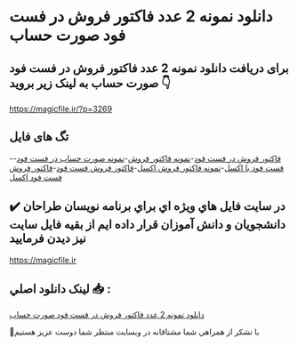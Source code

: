 # دانلود نمونه 2 عدد فاکتور فروش در فست فود صورت حساب

## برای دریافت دانلود نمونه 2 عدد فاکتور فروش در فست فود صورت حساب به لینک زیر بروید 👇

https://magicfile.ir/?p=3269

## تگ های فایل

-[فاکتور فروش در فست فود](https://magicfile.ir/product/%d9%81%d8%a7%da%a9%d8%aa%d9%88%d8%b1-%d9%81%d8%b1%d9%88%d8%b4-%d8%af%d8%b1-%d9%81%d8%b3%d8%aa-%d9%81%d9%88%d8%af-%d8%b5%d9%88%d8%b1%d8%aa-%d8%ad%d8%b3%d8%a7%d8%a8/)-[نمونه فاکتور فروش](https://magicfile.ir/product/%d9%81%d8%a7%da%a9%d8%aa%d9%88%d8%b1-%d9%81%d8%b1%d9%88%d8%b4-%d8%af%d8%b1-%d9%81%d8%b3%d8%aa-%d9%81%d9%88%d8%af-%d8%b5%d9%88%d8%b1%d8%aa-%d8%ad%d8%b3%d8%a7%d8%a8/)-[نمونه صورت حساب در فست فود](https://magicfile.ir/product/%d9%81%d8%a7%da%a9%d8%aa%d9%88%d8%b1-%d9%81%d8%b1%d9%88%d8%b4-%d8%af%d8%b1-%d9%81%d8%b3%d8%aa-%d9%81%d9%88%d8%af-%d8%b5%d9%88%d8%b1%d8%aa-%d8%ad%d8%b3%d8%a7%d8%a8/)-[فست فود با اکسل](https://magicfile.ir/product/%d9%81%d8%a7%da%a9%d8%aa%d9%88%d8%b1-%d9%81%d8%b1%d9%88%d8%b4-%d8%af%d8%b1-%d9%81%d8%b3%d8%aa-%d9%81%d9%88%d8%af-%d8%b5%d9%88%d8%b1%d8%aa-%d8%ad%d8%b3%d8%a7%d8%a8/)-[نمونه فاکتور فروش اکسل](https://magicfile.ir/product/%d9%81%d8%a7%da%a9%d8%aa%d9%88%d8%b1-%d9%81%d8%b1%d9%88%d8%b4-%d8%af%d8%b1-%d9%81%d8%b3%d8%aa-%d9%81%d9%88%d8%af-%d8%b5%d9%88%d8%b1%d8%aa-%d8%ad%d8%b3%d8%a7%d8%a8/)-[فاکتور فروش فست فود](https://magicfile.ir/product/%d9%81%d8%a7%da%a9%d8%aa%d9%88%d8%b1-%d9%81%d8%b1%d9%88%d8%b4-%d8%af%d8%b1-%d9%81%d8%b3%d8%aa-%d9%81%d9%88%d8%af-%d8%b5%d9%88%d8%b1%d8%aa-%d8%ad%d8%b3%d8%a7%d8%a8/)-[فاکتور فروش فست فود اکسل](https://magicfile.ir/product/%d9%81%d8%a7%da%a9%d8%aa%d9%88%d8%b1-%d9%81%d8%b1%d9%88%d8%b4-%d8%af%d8%b1-%d9%81%d8%b3%d8%aa-%d9%81%d9%88%d8%af-%d8%b5%d9%88%d8%b1%d8%aa-%d8%ad%d8%b3%d8%a7%d8%a8/)

## ✔️ در سايت فايل هاي ويژه اي براي برنامه نويسان طراحان دانشجويان و دانش آموزان قرار داده ايم از بقيه فايل سايت نيز ديدن فرماييد

https://magicfile.ir


## لينک دانلود اصلي 📥 :

[دانلود نمونه 2 عدد فاکتور فروش در فست فود صورت حساب](https://magicfile.ir/product/%d9%81%d8%a7%da%a9%d8%aa%d9%88%d8%b1-%d9%81%d8%b1%d9%88%d8%b4-%d8%af%d8%b1-%d9%81%d8%b3%d8%aa-%d9%81%d9%88%d8%af-%d8%b5%d9%88%d8%b1%d8%aa-%d8%ad%d8%b3%d8%a7%d8%a8/) 


🙏با تشکر از همراهي شما مشتاقانه در وبسایت منتظر شما دوست عزیز هستیم


